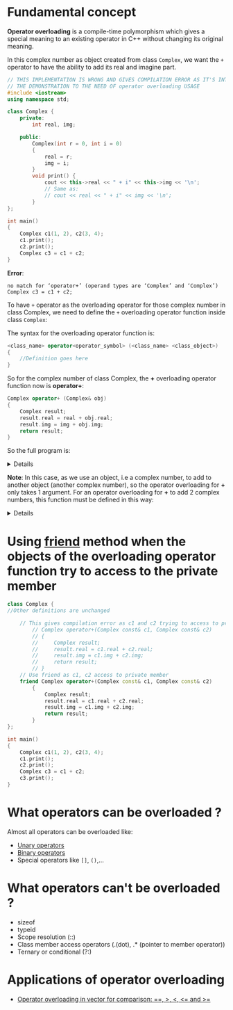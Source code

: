 # Fundamental concept
**Operator overloading** is a compile-time polymorphism which gives a special meaning to an existing operator in C++ without changing its original meaning.

In this complex number as object created from class ``Complex``, we want the ``+`` operator to have the ability to add its real and imagine part.
```cpp
// THIS IMPLEMENTATION IS WRONG AND GIVES COMPILATION ERROR AS IT'S INTENTIONALLY USED FOR
// THE DEMONSTRATION TO THE NEED OF operator overloading USAGE
#include <iostream>
using namespace std;

class Complex {
    private:
        int real, img;

    public:
        Complex(int r = 0, int i = 0)
        {
            real = r;
            img = i;
        }
        void print() { 
            cout << this->real << " + i" << this->img << '\n';
            // Same as:
            // cout << real << " + i" << img << '\n'; 
        }
};

int main()
{
	Complex c1(1, 2), c2(3, 4);
    c1.print();
    c2.print();
	Complex c3 = c1 + c2;
}
```
**Error**:
```
no match for ‘operator+’ (operand types are ‘Complex’ and ‘Complex’)
Complex c3 = c1 + c2;
```
To have ``+`` operator as the overloading operator for those complex number in class Complex, we need to define the ``+`` overloading operator function inside class ``Complex``:

The syntax for the overloading operator function is:
```cpp
<class_name> operator<operator_symbol> (<class_name> <class_object>)
{
    //Definition goes here
}
```

So for the complex number of class Complex, the **+** overloading operator function now is **operator+**:
```cpp
Complex operator+ (Complex& obj)
{
    Complex result;
    result.real = real + obj.real;
    result.img = img + obj.img;
    return result;
}
```
So the full program is:

<details>
	
```cpp
#include <iostream>
using namespace std;

class Complex {
    private:
        int real, img;

    public:
        Complex(int r = 0, int i = 0)
        {
            real = r;
            img = i;
        }
        void print() { 
            cout << this->real << " + i" << this->img << '\n';
        }

        // This is automatically called when '+' is used between two Complex objects
        Complex operator+ (Complex& obj)
        {
            Complex result;
            result.real = real + obj.real;
            result.img = img + obj.img;
            return result;
        }
};

int main()
{
	Complex c1(1, 2), c2(3, 4);
    c1.print();
    c2.print();
	Complex c3 = c1 + c2;
	c3.print();
}
```
</details>

**Note**: In this case, as we use an object, i.e a complex number, to add to another object (another complex number), so the operator overloading for **+** only takes 1 argument. For an operator overloading for **+** to add 2 complex numbers, this function must be defined in this way:

<details>
	
```cpp
#include <iostream>
using namespace std;

class Complex {
    public:
        int real, img;
        Complex(int r = 0, int i = 0)
        {
            real = r;
            img = i;
        }
        void print() { 
            cout << this->real << " + i" << this->img << '\n';
        }
};

Complex operator+ (Complex &complex_1, Complex &complex_2)
{
    Complex _complex;
    _complex.real = complex_1.real + complex_2.real;
    _complex.img = complex_1.img + complex_2.img;
    return _complex;
}

int main()
{
	Complex c1(1, 2), c2(3, 4);
    c1.print();
    c2.print();
	Complex c3 = c1 + c2;
	c3.print();
}
```
</details>

# Using [friend](https://github.com/TranPhucVinh/Cplusplus/blob/master/Object-oriented%20programming/friend.md) method when the objects of the overloading operator function try to access to the private member
```cpp
class Complex {
//Other definitions are unchanged

	// This gives compilation error as c1 and c2 trying to access to private member
        // Complex operator+(Complex const& c1, Complex const& c2)
        // {
        //     Complex result;
        //     result.real = c1.real + c2.real;
        //     result.img = c1.img + c2.img;
        //     return result;
        // }
	// Use friend as c1, c2 access to private member
	friend Complex operator+(Complex const& c1, Complex const& c2)
        {
            Complex result;
            result.real = c1.real + c2.real;
            result.img = c1.img + c2.img;
            return result;
        }
};

int main()
{
	Complex c1(1, 2), c2(3, 4);
    c1.print();
    c2.print();
	Complex c3 = c1 + c2;
	c3.print();
}
```
# What operators can be overloaded ?
Almost all operators can be overloaded like:
* [Unary operators](https://github.com/TranPhucVinh/C/blob/master/Introduction/Variable/README.md#unary-operators)
* [Binary operators]()
* Special operators like ``[]``, ``()``,...
# What operators can't be overloaded ?
* sizeof
* typeid
* Scope resolution (::)
* Class member access operators (.(dot), .* (pointer to member operator))
* Ternary or conditional (?:)
# Applications of operator overloading
* [Operator overloading in vector for comparison: ==, >, <, <= and >=](https://github.com/TranPhucVinh/Cplusplus/blob/master/Data%20structure/Vector/Vector%20operations.md#operator-overloading)
